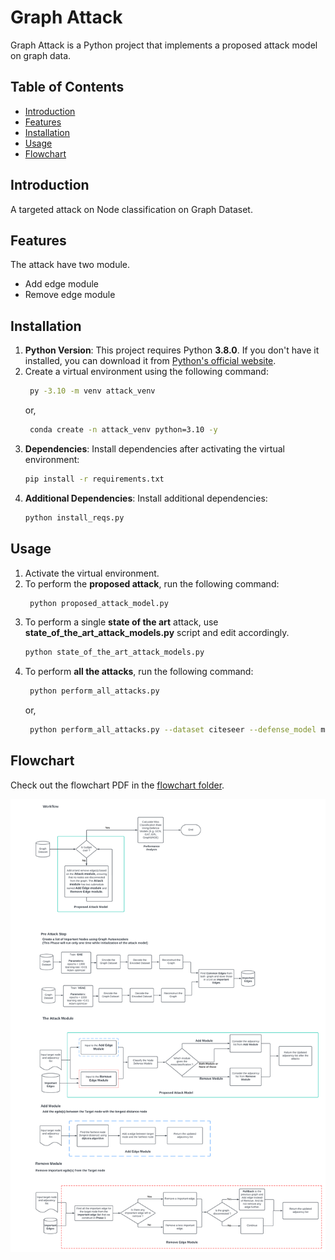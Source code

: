 # Graph Attack

Graph Attack is a Python project that implements a proposed attack model on graph data. 

## Table of Contents

- [Introduction](#introduction)
- [Features](#features)
- [Installation](#installation)
- [Usage](#usage)
- [Flowchart](#flowchart)


## Introduction

A targeted attack on Node classification on Graph Dataset.

## Features

The attack have two module.

- Add edge module
- Remove edge module

## Installation

1. **Python Version**: This project requires Python **3.8.0**. If you don't have it installed, you can download it from [Python's official website](https://www.python.org/downloads/release/python-380/).
2. Create a virtual environment using the following command:
   ```bash
    py -3.10 -m venv attack_venv
   ```
   or,
   ```bash
    conda create -n attack_venv python=3.10 -y
   ```
3. **Dependencies**: Install dependencies after activating the virtual environment:
   ```bash
   pip install -r requirements.txt
   ```
4. **Additional Dependencies**: Install additional dependencies:
   ```bash
   python install_reqs.py
   ```
   
## Usage
1. Activate the virtual environment.
2. To perform the **proposed attack**, run the following command:
   ```bash
    python proposed_attack_model.py
   ```
3. To perform a single **state of the art** attack, use **state_of_the_art_attack_models.py** script and edit accordingly.
    ```bash
    python state_of_the_art_attack_models.py
   ```
4. To perform **all the attacks**, run the following command:
   ```bash
    python perform_all_attacks.py
   ```
   or,
   ```bash
    python perform_all_attacks.py --dataset citeseer --defense_model mdgcn
   ```

## Flowchart

Check out the flowchart PDF in the [flowchart folder](./flowchart/).

[![Flowchart](./flowchart/Graph_Attack_Module.png)](./flowchart/Graph_Attack_Module.pdf)




